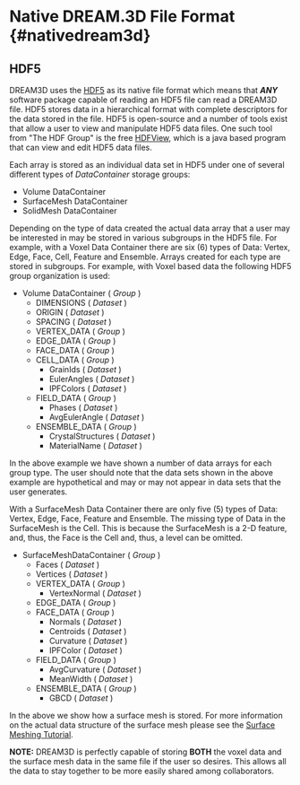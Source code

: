 Native DREAM.3D File Format {#nativedream3d}
===========

## HDF5 ##
DREAM3D uses the [HDF5](http://www.hdfgroup.org) as its native file format which means that **_ANY_** software package capable of reading an HDF5 file can read a DREAM3D file. HDF5 stores data in a hierarchical format with complete descriptors for the data stored in the file. HDF5 is open-source and a number of tools exist that allow a user to view and manipulate HDF5 data files. One such tool from "The HDF Group" is the free  [HDFView](http://www.hdfgroup.org/hdf-java-html/hdfview/index.html#download_hdfview),  which is a java based program that can view and edit HDF5 data files. 

Each array is stored as an individual data set in HDF5 under one of several different types of _DataContainer_ storage groups:

+ Volume DataContainer
+ SurfaceMesh DataContainer
+ SolidMesh DataContainer


Depending on the type of data created the actual data array that a user may be interested in may be stored in various subgroups in the HDF5 file. For example, with a Voxel Data Container there are six (6) types of Data: Vertex, Edge, Face, Cell, Feature and Ensemble. Arrays created for each type are stored in subgroups. For example, with Voxel based data the following HDF5 group organization is used:

+ Volume DataContainer ( _Group_ )
    + DIMENSIONS ( _Dataset_ )
    + ORIGIN ( _Dataset_ )
    + SPACING ( _Dataset_ )
    + VERTEX_DATA ( _Group_ )
    + EDGE_DATA ( _Group_ )
    + FACE_DATA ( _Group_ )
    + CELL_DATA ( _Group_ )
        - GrainIds ( _Dataset_ )
        - EulerAngles ( _Dataset_ )
        - IPFColors ( _Dataset_ )
    + FIELD_DATA ( _Group_ )
        - Phases ( _Dataset_ )
        - AvgEulerAngle ( _Dataset_ )
    + ENSEMBLE_DATA ( _Group_ )
        - CrystalStructures ( _Dataset_ )
        - MaterialName  ( _Dataset_ )

In the above example we have shown a number of data arrays for each group type. The user should note that the data sets shown in the above example are hypothetical and may or may not appear in data sets that the user generates.

With a SurfaceMesh Data Container there are only five (5) types of Data: Vertex, Edge, Face, Feature and Ensemble. The missing type of Data in the SurfaceMesh is the Cell.  This is because the SurfaceMesh is a 2-D feature, and, thus, the Face is the Cell and, thus, a level can be omitted.


+ SurfaceMeshDataContainer ( _Group_ )
    + Faces ( _Dataset_ )
    + Vertices ( _Dataset_ )
    + VERTEX_DATA ( _Group_ )
        - VertexNormal ( _Dataset_ )
    + EDGE_DATA ( _Group_ )
    + FACE_DATA ( _Group_ )
        - Normals ( _Dataset_ )
        - Centroids ( _Dataset_ )
        - Curvature ( _Dataset_ )
        - IPFColor ( _Dataset_ )
    + FIELD_DATA ( _Group_ )
        - AvgCurvature ( _Dataset_ )
        - MeanWidth ( _Dataset_ )
    + ENSEMBLE_DATA ( _Group_ )
        - GBCD ( _Dataset_ )
 
In the above we show how a surface mesh is stored. For more information on the actual data structure of the surface mesh please see the [Surface Meshing Tutorial](tutorialsurfacemeshingtutorial.html).

**NOTE:** DREAM3D is perfectly capable of storing **BOTH** the voxel data and the surface mesh data in the same file if the user so desires. This allows all the data to stay together to be more easily shared among collaborators.

